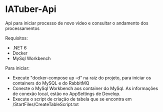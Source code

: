 # IATuber-Api
Api para iniciar processo de novo vídeo e consultar o andamento dos processamentos

Requisitos:
- .NET 6
- Docker
- MySql Workbench

Para iniciar:
- Execute "docker-compose up -d" na raiz do projeto, para iniciar os containers do MySQL e do RabbitMQ
- Conecte o MySql Workbench aos container do MySql. As informações de conexão local, estão no AppSettings de Develop.
- Execute o script de criação de tabela que se encontra em /StartFiles/CreateTableScript.txt
